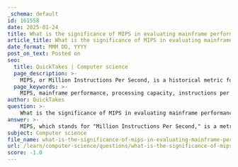 ```yaml
---
_schema: default
id: 161558
date: 2025-01-24
title: What is the significance of MIPS in evaluating mainframe performance?
article_title: What is the significance of MIPS in evaluating mainframe performance?
date_format: MMM DD, YYYY
post_on_text: Posted on
seo:
  title: QuickTakes | Computer science
  page_description: >-
    MIPS, or Million Instructions Per Second, is a historical metric for evaluating mainframe performance. Its significance lies in its ability to serve as a rough estimate of processing capacity, though its relevance has diminished due to inaccuracy and the shift to more reliable metrics like MSUs.
  page_keywords: >-
    MIPS, mainframe performance, processing capacity, instructions per second, historical context, accuracy, MSUs, Million Service Units, capacity billing, modern measurement tools
author: QuickTakes
question: >-
    What is the significance of MIPS in evaluating mainframe performance?
answer: >-
    MIPS, which stands for "Million Instructions Per Second," is a metric historically used to evaluate the performance of mainframe computers. Its significance lies in its ability to provide a rough estimate of a mainframe's processing capacity by measuring how many instructions the CPU can execute in one second. However, there are several important considerations regarding the use of MIPS in evaluating mainframe performance:\n\n1. **Historical Context**: MIPS was widely used in the past as a standard measure of computing power. It allowed organizations to compare the performance of different mainframe models and configurations. However, as technology has evolved, the relevance of MIPS has diminished.\n\n2. **Inaccuracy**: MIPS is not considered an accurate measure of performance. The number of instructions executed per second can vary significantly based on the type of workload, the efficiency of the code being executed, and the specific architecture of the mainframe. This variability means that MIPS can be misleading when comparing different systems or workloads.\n\n3. **Shift to MSUs**: In modern contexts, IBM and other mainframe vendors have shifted towards using MSUs (Million Service Units) as a more reliable metric for capacity billing and performance evaluation. MSUs normalize CPU utilization across different workloads, providing a more consistent measure of performance that is less dependent on hardware configuration. This shift reflects a broader understanding of performance that goes beyond simple instruction counts.\n\n4. **Capacity Billing**: MIPS is still relevant in some billing contexts, particularly for outsourcing agreements where service providers may charge based on MIPS usage. However, MSUs are increasingly preferred for their ability to provide a more accurate reflection of the actual workload and resource consumption.\n\n5. **Modern Measurement Tools**: Due to the limitations of MIPS, organizations have developed more sophisticated monitoring tools to assess mainframe performance. These tools can provide insights into various aspects of performance, such as processor utilization, memory usage, and I/O operations, offering a more comprehensive view of system efficiency.\n\nIn summary, while MIPS has historical significance in evaluating mainframe performance, its limitations have led to a decline in its use in favor of more accurate and relevant metrics like MSUs. Organizations are encouraged to utilize modern performance monitoring tools to gain a better understanding of their mainframe systems' capabilities and efficiencies.
subject: Computer science
file_name: what-is-the-significance-of-mips-in-evaluating-mainframe-performance.md
url: /learn/computer-science/questions/what-is-the-significance-of-mips-in-evaluating-mainframe-performance
score: -1.0
---
```


&nbsp;